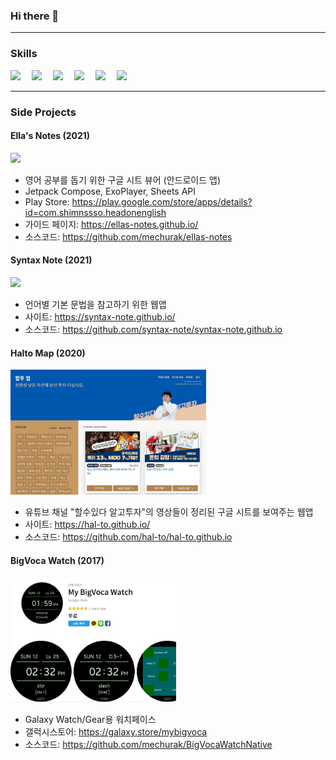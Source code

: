 ### Hi there 👋

---

### Skills
<img src="https://img.shields.io/badge/Kotlin-0095D5?style=flat-square&logo=Kotlin&logoColor=white"/>&emsp;
<img src="https://img.shields.io/badge/Java-007396?style=flat-square&logo=Java&logoColor=white"/>&emsp;
<img src="https://img.shields.io/badge/Python-3766AB?style=flat-square&logo=Python&logoColor=white"/>&emsp;
<img src="https://img.shields.io/badge/C++-00599C?style=flat-square&logo=C%2B%2B&logoColor=white"/>&emsp;
<img src="https://img.shields.io/badge/React-61DAFB?style=flat-square&logo=React&logoColor=white"/>&emsp;
<img src="https://img.shields.io/badge/Unity-000000?style=flat-square&logo=Unity&logoColor=white"/>

---

### Side Projects

#### Ella's Notes (2021)
<img src="https://ellas-notes.github.io/assets/img/banner.jpg" height="200">

- 영어 공부를 돕기 위한 구글 시트 뷰어 (안드로이드 앱)
- Jetpack Compose, ExoPlayer, Sheets API
- Play Store: https://play.google.com/store/apps/details?id=com.shimnssso.headonenglish
- 가이드 페이지: https://ellas-notes.github.io/
- 소스코드: https://github.com/mechurak/ellas-notes

#### Syntax Note (2021)
<img src="https://raw.githubusercontent.com/syntax-note/syntax-note.github.io/main/syntax_note.jpg" height="200">

- 언어별 기본 문법을 참고하기 위한 웹앱
- 사이트: https://syntax-note.github.io/
- 소스코드: https://github.com/syntax-note/syntax-note.github.io

#### Halto Map (2020)
<img src="https://raw.githubusercontent.com/hal-to/hal-to.github.io/main/haltomap.jpg" height="200">

- 유튜브 채널 "할수있다 알고투자"의 영상들이 정리된 구글 시트를 보여주는 웹앱
- 사이트: https://hal-to.github.io/
- 소스코드: https://github.com/hal-to/hal-to.github.io

#### BigVoca Watch (2017)
<img src="https://raw.githubusercontent.com/mechurak/BigVocaWatchNative/master/bigvoca.jpg" height="200">

- Galaxy Watch/Gear용 워치페이스
- 갤럭시스토어: https://galaxy.store/mybigvoca
- 소스코드: https://github.com/mechurak/BigVocaWatchNative

